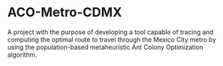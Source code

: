 # ACO-Metro-CDMX
A project with the purpose of developing a tool capable of tracing and computing the optimal route to travel through the Mexico City metro by using the population-based metaheuristic Ant Colony Optimization algorithm.
